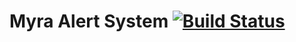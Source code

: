 # Myra Alert System [![Build Status](https://travis-ci.org/sankarcule/myra-alert-system.svg?branch=master)](https://travis-ci.org/sankarcule/myra-alert-system)
